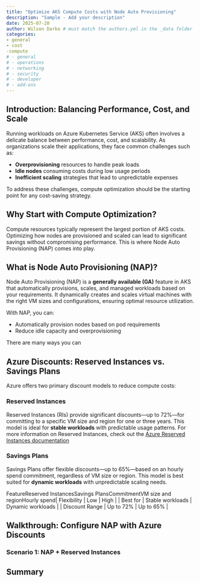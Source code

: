 ```yaml
---
title: "Optimize AKS Compute Costs with Node Auto Provisioning"
description: "Sample - Add your description"
date: 2025-07-20
author: Wilson Darko # must match the authors.yml in the _data folder
categories: 
- general 
- cost
-compute
# - general
# - operations
# - networking
# - security
# - developer
# - add-ons
---
```


## Introduction: Balancing Performance, Cost, and Scale

Running workloads on Azure Kubernetes Service (AKS) often involves a delicate balance between performance, cost, and scalability. As organizations scale their applications, they face common challenges such as:

- **Overprovisioning** resources to handle peak loads
- **Idle nodes** consuming costs during low usage periods
- **Inefficient scaling** strategies that lead to unpredictable expenses

To address these challenges, compute optimization should be the starting point for any cost-saving strategy.

## Why Start with Compute Optimization?

Compute resources typically represent the largest portion of AKS costs. Optimizing how nodes are provisioned and scaled can lead to significant savings without compromising performance. This is where Node Auto Provisioning (NAP) comes into play.

## What is Node Auto Provisioning (NAP)?

Node Auto Provisioning (NAP) is a **generally available (GA)** feature in AKS that automatically provisions, scales, and managed workloads based on your requirements. It dynamically creates and scales virtual machines with the right VM sizes and configurations, ensuring optimal resource utilization.

With NAP, you can:

- Automatically provision nodes based on pod requirements
- Reduce idle capacity and overprovisioning


There are many ways you can 

## Azure Discounts: Reserved Instances vs. Savings Plans

Azure offers two primary discount models to reduce compute costs:

### Reserved Instances

Reserved Instances (RIs) provide significant discounts—up to 72%—for committing to a specific VM size and region for one or three years. This model is ideal for **stable workloads** with predictable usage patterns. For more information on Reserved Instances, check out the [Azure Reserved Instances documentation](https://learn.microsoft.com/azure/virtual-machines/prepay-reserved-vm-instances)

### Savings Plans

Savings Plans offer flexible discounts—up to 65%—based on an hourly spend commitment, regardless of VM size or region. This model is best suited for **dynamic workloads** with unpredictable scaling needs.

FeatureReserved InstancesSavings PlansCommitmentVM size and regionHourly spend| Flexibility     | Low                        | High                       |
| Best for        | Stable workloads           | Dynamic workloads          |
| Discount Range  | Up to 72%                  | Up to 65%                  |

## Walkthrough: Configure NAP with Azure Discounts

### Scenario 1: NAP + Reserved Instances


## Summary
